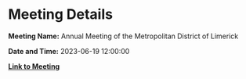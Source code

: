 # Meeting Details

**Meeting Name:** Annual Meeting of the Metropolitan District of Limerick

**Date and Time:** 2023-06-19 12:00:00

**[Link to Meeting](https://www.limerick.ie/council/whats-on/annual-meeting-of-the-metropolitan-district-of-limerick)**
